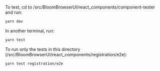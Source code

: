 To test, cd to /src/BloomBrowserUI/react_components/component-tester and run:

```bash
yarn dev
```

In another terminal, run:

```bash
yarn test
```

To run only the tests in this directory (/src/BloomBrowserUI/react_components/registration/e2e):

```bash
yarn test registration/e2e
```
